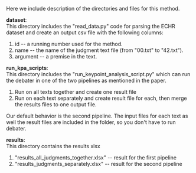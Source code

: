 Here we include description of the directories and files for this method.

**dataset**: <br />
This directory includes the "read_data.py" code for parsing the ECHR dataset and create an output csv file with the following columns: <br />
1) id -- a running number used for the method.
2) name -- the name of the judgment text file (from "00.txt" to "42.txt").
3) argument -- a premise in the text.

**run_kpa_scripts**: <br />
This directory includes the "run_keypoint_analysis_script.py" which can run the debater in one of the two pipelines as mentioned in the paper. <br />
1) Run on all texts together and create one result file <br />
2) Run on each text separately and create result file for each, then merge the results files to one output file. <br />

Our default behavior is the second pipeline. The input files for each text as well the result files are included in the folder, so you don't have to run debater.

**results**: <br />
This directory contains the results xlsx <br />
1) "results_all_judgments_together.xlsx" -- result for the first pipeline
2) "results_judgments_separately.xlsx" -- result for the second pipeline

